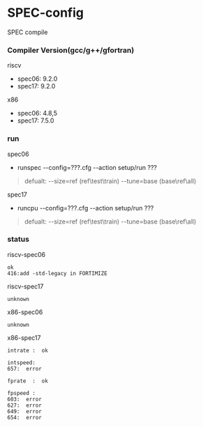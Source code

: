 # SPEC-config
SPEC compile



### Compiler Version(gcc/g++/gfortran)

riscv
*	spec06: 9.2.0
*	spec17: 9.2.0

x86
*	spec06: 4.8,5
*	spec17: 7.5.0 
	

### run

spec06

*	runspec --config=???.cfg --action setup/run ???
>   defualt: --size=ref (ref\test\train)
>            --tune=base (base\ref\all)

spec17

*	runcpu  --config=???.cfg --action setup/run ???
>   defualt: --size=ref (ref\test\train)
>            --tune=base (base\ref\all)

### status

riscv-spec06

	ok
	416:add -std-legacy in FORTIMIZE

riscv-spec17

	unknown

x86-spec06

	unknown

x86-spec17

	intrate :  ok
	
	intspeed:  
	657:  error
	
	fprate  :  ok 
	
	fpspeed :
	603:  error
	627:  error
	649:  error
	654:  error



